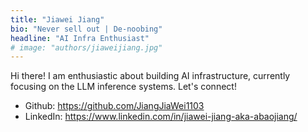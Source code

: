 ```yaml
---
title: "Jiawei Jiang"
bio: "Never sell out | De-noobing"
headline: "AI Infra Enthusiast"
# image: "authors/jiaweijiang.jpg"
---
```


Hi there! I am enthusiastic about building AI infrastructure, currently focusing on the LLM inference systems. Let's connect!
- Github: https://github.com/JiangJiaWei1103
- LinkedIn: https://www.linkedin.com/in/jiawei-jiang-aka-abaojiang/